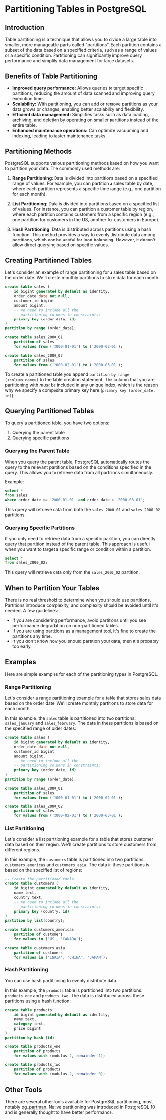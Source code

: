 # Partitioning Tables in PostgreSQL

## Introduction

Table partitioning is a technique that allows you to divide a large table into smaller, more manageable parts called "partitions". Each partition contains a subset of the data based on a specified criteria, such as a range of values or a specific condition. Partitioning can significantly improve query performance and simplify data management for large datasets.

## Benefits of Table Partitioning

- **Improved query performance:** Allows queries to target specific partitions, reducing the amount of data scanned and improving query execution time.
- **Scalability:** With partitioning, you can add or remove partitions as your data grows or changes, enabling better scalability and flexibility.
- **Efficient data management:** Simplifies tasks such as data loading, archiving, and deletion by operating on smaller partitions instead of the entire table.
- **Enhanced maintenance operations:** Can optimize vacuuming and indexing, leading to faster maintenance tasks.

## Partitioning Methods

PostgreSQL supports various partitioning methods based on how you want to partition your data. The commonly used methods are:

1. **Range Partitioning**: Data is divided into partitions based on a specified range of values. For example, you can partition a sales table by date, where each partition represents a specific time range (e.g., one partition for each month).

2. **List Partitioning**: Data is divided into partitions based on a specified list of values. For instance, you can partition a customer table by region, where each partition contains customers from a specific region (e.g., one partition for customers in the US, another for customers in Europe).

3. **Hash Partitioning**: Data is distributed across partitions using a hash function. This method provides a way to evenly distribute data among partitions, which can be useful for load balancing. However, it doesn't allow direct querying based on specific values.

## Creating Partitioned Tables

Let's consider an example of range partitioning for a sales table based on the order date. We'll create monthly partitions to store data for each month:

```sql
create table sales (
    id bigint generated by default as identity,
    order_date date not null,
    customer_id bigint,
    amount bigint,
    -- We need to include all the
    -- partitioning columns in constraints:
    primary key (order_date, id)
)
partition by range (order_date);

create table sales_2000_01
    partition of sales
    for values from ('2000-01-01') to ('2000-02-01');

create table sales_2000_02
    partition of sales
    for values from ('2000-02-01') to ('2000-03-01');
```

To create a partitioned table you append `partition by range (<column_name>)` to the table creation statement. The column that you are partitioning with _must_ be included in any unique index, which is the reason why we specify a composite primary key here (`primary key (order_date, id)`).

## Querying Partitioned Tables

To query a partitioned table, you have two options:

1. Querying the parent table
2. Querying specific partitions

### Querying the Parent Table

When you query the parent table, PostgreSQL automatically routes the query to the relevant partitions based on the conditions specified in the query. This allows you to retrieve data from all partitions simultaneously.

Example:

```sql
select *
from sales
where order_date >= '2000-01-01' and order_date < '2000-03-01';
```

This query will retrieve data from both the `sales_2000_01` and `sales_2000_02` partitions.

### Querying Specific Partitions

If you only need to retrieve data from a specific partition, you can directly query that partition instead of the parent table. This approach is useful when you want to target a specific range or condition within a partition.

```sql
select *
from sales_2000_02;
```

This query will retrieve data only from the `sales_2000_02` partition.

## When to Partition Your Tables

There is no real threshold to determine when you should use partitions. Partitions introduce complexity, and complexity should be avoided until it's needed. A few guidelines:

- If you are considering performance, avoid partitions until you see performance degradation on non-partitioned tables.
- If you are using partitions as a management tool, it's fine to create the partitions any time.
- If you don't know how you should partition your data, then it's probably too early.

## Examples

Here are simple examples for each of the partitioning types in PostgreSQL.

### Range Partitioning

Let's consider a range partitioning example for a table that stores sales data based on the order date. We'll create monthly partitions to store data for each month.

In this example, the `sales` table is partitioned into two partitions: `sales_january` and `sales_february`. The data in these partitions is based on the specified range of order dates:

```sql
create table sales (
    id bigint generated by default as identity,
    order_date date not null,
    customer_id bigint,
    amount bigint,
    -- We need to include all the
    -- partitioning columns in constraints:
    primary key (order_date, id)
)
partition by range (order_date);

create table sales_2000_01
    partition of sales
    for values from ('2000-01-01') to ('2000-02-01');

create table sales_2000_02
    partition of sales
    for values from ('2000-02-01') to ('2000-03-01');
```

### List Partitioning

Let's consider a list partitioning example for a table that stores customer data based on their region. We'll create partitions to store customers from different regions.

In this example, the `customers` table is partitioned into two partitions: `customers_americas` and `customers_asia`. The data in these partitions is based on the specified list of regions:

```sql
-- Create the partitioned table
create table customers (
    id bigint generated by default as identity,
    name text,
    country text,
    -- We need to include all the
    -- partitioning columns in constraints:
    primary key (country, id)
)
partition by list(country);

create table customers_americas
    partition of customers
    for values in ('US', 'CANADA');

create table customers_asia
    partition of customers
    for values in ('INDIA', 'CHINA', 'JAPAN');
```

### Hash Partitioning

You can use hash partitioning to evenly distribute data.

In this example, the `products` table is partitioned into two partitions: `products_one` and `products_two`. The data is distributed across these partitions using a hash function:

```sql
create table products (
    id bigint generated by default as identity,
    name text,
    category text,
    price bigint
)
partition by hash (id);

create table products_one
    partition of products
    for values with (modulus 2, remainder 1);

create table products_two
    partition of products
    for values with (modulus 2, remainder 0);
```

## Other Tools

There are several other tools available for PostgreSQL partitioning, most notably [pg_partman](https://github.com/pgpartman/pg_partman). Native partitioning was introduced in PostgreSQL 10 and is generally thought to have better performance.
